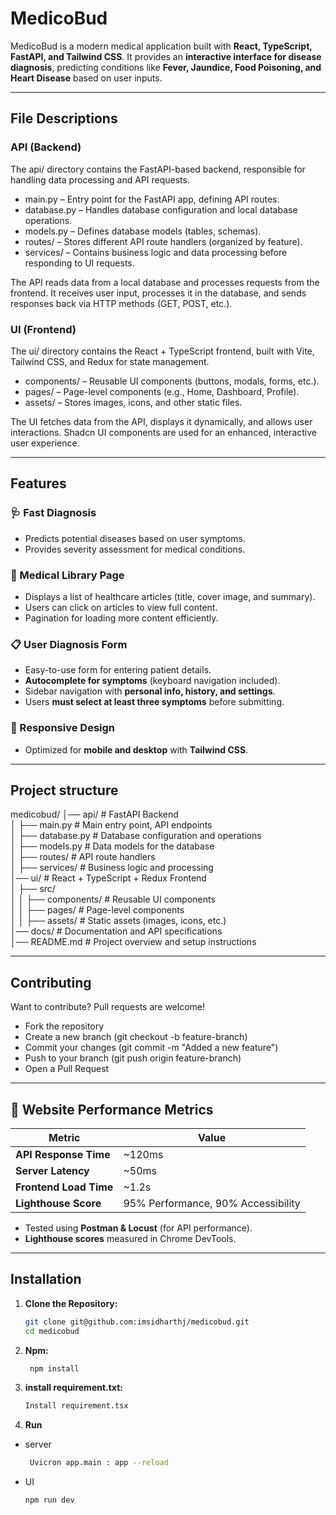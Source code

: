 # MedicoBud

MedicoBud is a modern medical application built with **React, TypeScript, FastAPI, and Tailwind CSS**. It provides an **interactive interface for disease diagnosis**, predicting conditions like **Fever, Jaundice, Food Poisoning, and Heart Disease** based on user inputs.

---

## File Descriptions

### API (Backend)
The api/ directory contains the FastAPI-based backend, responsible for handling data processing and API requests.

- main.py – Entry point for the FastAPI app, defining API routes.
- database.py – Handles database configuration and local database operations.
- models.py – Defines database models (tables, schemas).
- routes/ – Stores different API route handlers (organized by feature).
- services/ – Contains business logic and data processing before responding to UI requests.

The API reads data from a local database and processes requests from the frontend. It receives user input, processes it in the database, and sends responses back via HTTP methods (GET, POST, etc.).

### UI (Frontend)
The ui/ directory contains the React + TypeScript frontend, built with Vite, Tailwind CSS, and Redux for state management.

- components/ – Reusable UI components (buttons, modals, forms, etc.).
- pages/ – Page-level components (e.g., Home, Dashboard, Profile).
- assets/ – Stores images, icons, and other static files.
 
The UI fetches data from the API, displays it dynamically, and allows user interactions. Shadcn UI components are used for an enhanced, interactive user experience.

---

## Features
### **🩺 Fast Diagnosis**  
- Predicts potential diseases based on user symptoms.
- Provides severity assessment for medical conditions.

### **📖 Medical Library Page**  
- Displays a list of healthcare articles (title, cover image, and summary).  
- Users can click on articles to view full content.  
- Pagination for loading more content efficiently.

### **📋 User Diagnosis Form**  
- Easy-to-use form for entering patient details.  
- **Autocomplete for symptoms** (keyboard navigation included).  
- Sidebar navigation with **personal info, history, and settings**.  
- Users **must select at least three symptoms** before submitting.  

### **📱 Responsive Design**  
- Optimized for **mobile and desktop** with **Tailwind CSS**. 

---

## Project structure

medicobud/
│── api/                 # FastAPI Backend  
│   ├── main.py          # Main entry point, API endpoints  
│   ├── database.py      # Database configuration and operations  
│   ├── models.py        # Data models for the database  
│   ├── routes/          # API route handlers  
│   ├── services/        # Business logic and processing  
│── ui/                  # React + TypeScript + Redux Frontend  
│   ├── src/  
│   │   ├── components/  # Reusable UI components  
│   │   ├── pages/       # Page-level components  
│   │   ├── assets/      # Static assets (images, icons, etc.)  
│── docs/                # Documentation and API specifications  
│── README.md            # Project overview and setup instructions  

---

## Contributing
Want to contribute? Pull requests are welcome!

- Fork the repository
- Create a new branch (git checkout -b feature-branch)
- Commit your changes (git commit -m "Added a new feature")
- Push to your branch (git push origin feature-branch)
- Open a Pull Request

---

## 🚀 **Website Performance Metrics**  

| Metric                | Value  |
|-----------------------|--------|
| **API Response Time** | ~120ms |
| **Server Latency**    | ~50ms  |
| **Frontend Load Time**| ~1.2s  |
| **Lighthouse Score**  | 95% Performance, 90% Accessibility |

- Tested using **Postman & Locust** (for API performance).  
- **Lighthouse scores** measured in Chrome DevTools.  

---

## Installation

1. **Clone the Repository:**

   ```bash
   git clone git@github.com:imsidharthj/medicobud.git
   cd medicobud
   ```

2. **Npm:**
   ```bash
    npm install
   ```

3. **install requirement.txt:**
   ```bash
   Install requirement.tsx
   ```

4. **Run**
  - server
     ```bash
      Uvicron app.main : app --reload
     ```

  - UI
    ```bash
    npm run dev
    ```